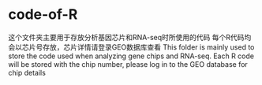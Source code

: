 # code-of-R
这个文件夹主要用于存放分析基因芯片和RNA-seq时所使用的代码
每个R代码均会以芯片号存放，芯片详情请登录GEO数据库查看
This folder is mainly used to store the code used when analyzing gene chips and RNA-seq.
Each R code will be stored with the chip number, please log in to the GEO database for chip details

